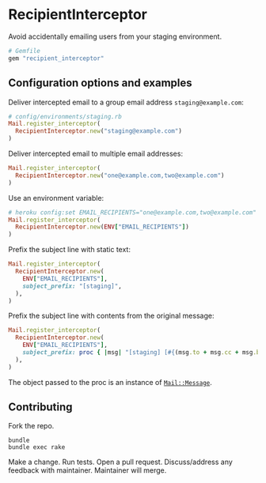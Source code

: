 # RecipientInterceptor

Avoid accidentally emailing users from your staging environment.

```ruby
# Gemfile
gem "recipient_interceptor"
```

## Configuration options and examples

Deliver intercepted email to a group email address `staging@example.com`:

```ruby
# config/environments/staging.rb
Mail.register_interceptor(
  RecipientInterceptor.new("staging@example.com")
)
```

Deliver intercepted email to multiple email addresses:

```ruby
Mail.register_interceptor(
  RecipientInterceptor.new("one@example.com,two@example.com")
)
```

Use an environment variable:

```ruby
# heroku config:set EMAIL_RECIPIENTS="one@example.com,two@example.com" --app staging
Mail.register_interceptor(
  RecipientInterceptor.new(ENV["EMAIL_RECIPIENTS"])
)
```

Prefix the subject line with static text:

```ruby
Mail.register_interceptor(
  RecipientInterceptor.new(
    ENV["EMAIL_RECIPIENTS"],
    subject_prefix: "[staging]",
  ),
)
```

Prefix the subject line with contents from the original message:

```ruby
Mail.register_interceptor(
  RecipientInterceptor.new(
    ENV["EMAIL_RECIPIENTS"],
    subject_prefix: proc { |msg| "[staging] [#{(msg.to + msg.cc + msg.bcc).sort.join(",")}]" }
  ),
)
```

The object passed to the proc is an instance of
[`Mail::Message`](https://www.rubydoc.info/github/mikel/mail/Mail/Message).

## Contributing

Fork the repo.

```
bundle
bundle exec rake
```

Make a change.
Run tests.
Open a pull request.
Discuss/address any feedback with maintainer.
Maintainer will merge.
